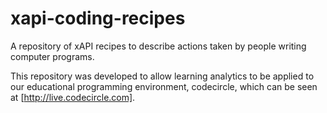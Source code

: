# xapi-coding-recipes
A repository of xAPI recipes to describe actions taken by people writing computer programs. 

This repository was developed to allow learning analytics to be applied to our educational programming environment, codecircle, which can be seen at [http://live.codecircle.com]. 

